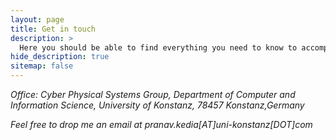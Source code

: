 ```yaml
---
layout: page
title: Get in touch
description: >
  Here you should be able to find everything you need to know to accomplish the most common tasks when blogging with Hydejack.
hide_description: true
sitemap: false
---
```

<body>
<p align="left"> <i>Office: Cyber Physical Systems Group,
Department of Computer and Information Science,
University of Konstanz,
78457 Konstanz,Germany </i></p>
<p align="left"> <i>Feel free to drop me an email at pranav.kedia[AT]uni-konstanz[DOT]com  </i></p>


</body>
